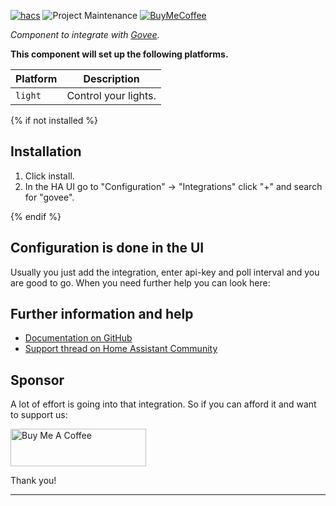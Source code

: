 [![hacs][hacsbadge]](hacs)
![Project Maintenance][maintenance-shield]
[![BuyMeCoffee][buymecoffeebadge]][buymecoffee]


_Component to integrate with [Govee][hacs-govee]._

**This component will set up the following platforms.**

Platform | Description
-- | --
`light` | Control your lights.

<!-- ![example][exampleimg] -->

{% if not installed %}
## Installation

1. Click install.
1. In the HA UI go to "Configuration" -> "Integrations" click "+" and search for "govee".

{% endif %}

## Configuration is done in the UI

Usually you just add the integration, enter api-key and poll interval and you are good to go. When you need further help you can look here:

## Further information and help

* [Documentation on GitHub](https://github.com/LaggAt/hacs-govee/blob/master/README.md)
* [Support thread on Home Assistant Community](https://community.home-assistant.io/t/govee-led-strips-integration/228516/1)

## Sponsor

A lot of effort is going into that integration. So if you can afford it and want to support us:

<a href="https://www.buymeacoffee.com/LaggAt" target="_blank"><img src="https://cdn.buymeacoffee.com/buttons/v2/default-yellow.png" alt="Buy Me A Coffee" style="height: 60px !important;width: 217px !important;" ></a>

Thank you!

<!---->

***

[hacs-govee]: https://github.com/LaggAt/hacs-govee
[buymecoffee]: https://www.buymeacoffee.com/LaggAt
[buymecoffeebadge]: https://img.shields.io/badge/buy%20me%20a%20coffee-donate-yellow.svg?style=for-the-badge
[hacs]: https://github.com/custom-components/hacs
[hacsbadge]: https://img.shields.io/badge/HACS-Default-orange.svg?style=for-the-badge
[exampleimg]: example.png
[license-shield]: https://img.shields.io/github/license/LaggAt/hacs-govee
[maintenance-shield]: https://img.shields.io/badge/maintainer-Florian%20Lagg-blue.svg?style=for-the-badge
[releases-shield]: https://img.shields.io/github/release/custom-components/hacs-govee.svg?style=for-the-badge
[releases]: https://github.com/custom-components/hacs-govee/releases